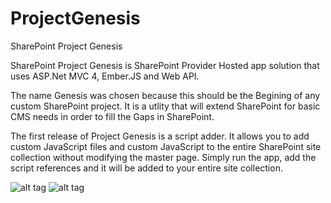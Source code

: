 # ProjectGenesis
SharePoint Project Genesis

SharePoint Project Genesis is SharePoint Provider Hosted app solution that uses ASP.Net MVC 4, Ember.JS and Web API.

The name Genesis was chosen because this should be the Begining of any custom SharePoint project. 
It is a utlity that will extend SharePoint for basic CMS needs in order to fill the Gaps in SharePoint.

The first release of Project Genesis is a script adder. It allows you to add custom JavaScript files and custom JavaScript 
to the entire SharePoint site collection without modifying the master page. Simply run the app, add the script references 
and it will be added to your entire site collection.

![alt tag](https://cloud.githubusercontent.com/assets/9720357/6997748/30358f44-db96-11e4-9a52-8a307ce326da.png)
![alt tag](https://cloud.githubusercontent.com/assets/9720357/6997749/30ea800c-db96-11e4-8fab-83f9329e971b.png)
